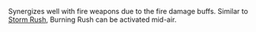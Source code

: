 Synergizes well with fire weapons due to the fire damage buffs. Similar to [Storm Rush](#712), Burning Rush can be activated mid-air.